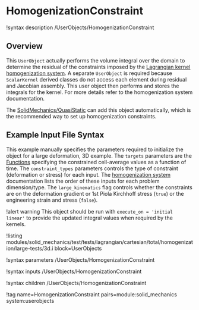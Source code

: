 # HomogenizationConstraint

!syntax description /UserObjects/HomogenizationConstraint

## Overview

This `UserObject` actually performs the volume integral over the domain to determine the
residual of the constraints imposed by the [Lagrangian kernel homogenization system](Homogenization.md).
A separate `UserObject` is required because `ScalarKernel` derived classes do not access each element
during residual and Jacobian assembly.
This user object then performs and stores the integrals for the kernel.
For more details refer to the homogenization system documentation.

The [SolidMechanics/QuasiStatic](/Physics/SolidMechanics/QuasiStatic/index.md) can add this object
automatically, which is the recommended way to set up homogenization constraints.

## Example Input File Syntax

This example manually specifies the parameters required to initialize the object for a
large deformation, 3D example.
The `targets` parameters are the [Functions](syntax/Functions/index.md) specifying the constrained
cell-average values as a function of time.
The `constraint_types` parameters controls the type of constraint (deformation or stress) for each input.
The [homogenization system](Homogenization.md) documentation lists the order of these inputs
for each problem dimension/type.
The `large_kinematics` flag controls whether the constraints are on the deformation gradient or
1st Piola Kirchhoff stress (`true`) or the engineering strain and stress (`false`).

!alert warning
This object should be run with `execute_on = 'initial linear'` to provide the
updated integral values when required by the kernels.

!listing modules/solid_mechanics/test/tests/lagrangian/cartesian/total/homogenization/large-tests/3d.i
         block=UserObjects

!syntax parameters /UserObjects/HomogenizationConstraint

!syntax inputs /UserObjects/HomogenizationConstraint

!syntax children /UserObjects/HomogenizationConstraint

!tag name=HomogenizationConstraint pairs=module:solid_mechanics system:userobjects
